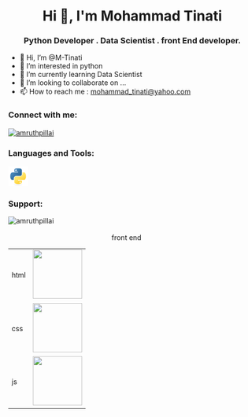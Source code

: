 <h1 align="center">Hi 👋, I'm Mohammad Tinati</h1>
<h3 align="center">Python Developer . Data Scientist . front End developer.</h3>

- 👋 Hi, I’m @M-Tinati
- 👀 I’m interested in python
- 🌱 I’m currently learning Data Scientist
- 💞️ I’m looking to collaborate on ...
- 📫 How to reach me : mohammad_tinati@yahoo.com

<!---
M-Tinati/M-Tinati is a ✨ special ✨ repository because its `README.md` (this file) appears on your GitHub profile.
You can click the Preview link to take a look at your changes.
--->
<h3 align="left">Connect with me:</h3>
<a href="https://linkedin.com/in/mohammadtinati" target="blank"><img align="center" src="https://raw.githubusercontent.com/rahuldkjain/github-profile-readme-generator/master/src/images/icons/Social/linked-in-alt.svg" alt="amruthpillai" height="30" width="40" /></a>

<h3 align="left">Languages and Tools:</h3>
<img src="https://raw.githubusercontent.com/devicons/devicon/master/icons/python/python-original.svg" alt="python" width="40" height="40"/> 

<h3 align="left">Support:</h3>
<p><a href="https://www.buymeacoffee.com/mohammadtinati"> <img align="left" src="https://cdn.buymeacoffee.com/buttons/v2/default-yellow.png" height="50" width="210" alt="amruthpillai" /></a></p><br><br>

<table>
    <tr>
        front end
    </tr>
    <tr>
        <td>
            html
        </td>
        <td>
            <img style=" width: 100px;
            height: 100px;" src="https://upload.wikimedia.org/wikipedia/commons/thumb/6/61/HTML5_logo_and_wordmark.svg/640px-HTML5_logo_and_wordmark.svg.png" alt="">
        </td>
    <tr>
        <td>
           css
        </td>
        <td>
            <img style=" width: 100px;
            height: 100px;" src="https://upload.wikimedia.org/wikipedia/commons/thumb/d/d5/CSS3_logo_and_wordmark.svg/1200px-CSS3_logo_and_wordmark.svg.png" alt="">
        </td>
    </tr>
    <tr>
        <td>
           js
        </td>
        <td>
            <img style=" width: 100px;
            height: 100px;" src="https://static.javatpoint.com/images/javascript/javascript_logo.png" alt="">
        </td>
    </tr>
